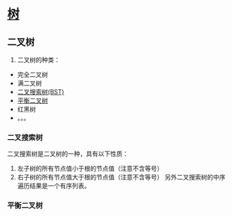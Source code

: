 # [树]()

## 二叉树

1. 二叉树的种类：

 - 完全二叉树
 - 满二叉树
 - [二叉搜索树(BST)](https://github.com/zoeaaa/Algorithm-/blob/main/Tree/Readme.md#二叉搜索树)
 - [平衡二叉树](https://github.com/zoeaaa/Algorithm-/blob/main/Tree/Readme.md#平衡二叉树)
 - 红黑树
 - 。。。



### 二叉搜索树
 二叉搜索树是二叉树的一种，具有以下性质：
  1. 左子树的所有节点值小于根的节点值（注意不含等号）
  2. 右子树的所有节点值大于根的节点值（注意不含等号）
另外二叉搜索树的中序遍历结果是一个有序列表。

### 平衡二叉树

